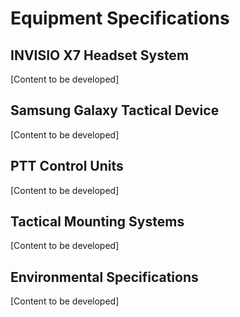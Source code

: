 # Equipment Specifications

<!-- Guiding prompts - remove when drafting:
• Detail INVISIO X7 technical specifications
• Samsung Galaxy S23/S25 comparison and recommendation
• PTT control unit specifications and button functions
• Tactical chest mount and antenna specifications
• Battery systems and operational runtime
• Environmental ratings and certifications
-->

## INVISIO X7 Headset System

[Content to be developed]

## Samsung Galaxy Tactical Device

[Content to be developed]

## PTT Control Units

[Content to be developed]

## Tactical Mounting Systems

[Content to be developed]

## Environmental Specifications

[Content to be developed]

<!-- Content development notes:
• Target: 600 words
• Priority: HIGH
• Next: Extract specs from datasheets in /Datasheets/
• Consider: Comparative analysis and recommendations
-->
